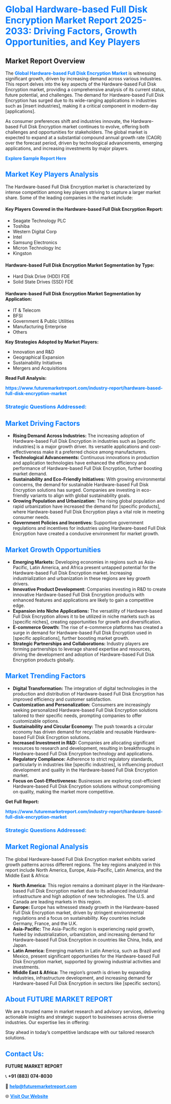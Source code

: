 <h1 style="color: #007BFF;">Global Hardware-based Full Disk Encryption Market Report 2025-2033: Driving Factors, Growth Opportunities, and Key Players</h1>

<section id="overview">
<h2>Market Report Overview</h2>
<p>The <a href="https://www.futuremarketreport.com/industry-report/hardware-based-full-disk-encryption-market" style="color: #007BFF; text-decoration: none;"><strong>Global Hardware-based Full Disk Encryption Market</strong></a> is witnessing significant growth, driven by increasing demand across various industries. This report delves into the key aspects of the Hardware-based Full Disk Encryption market, providing a comprehensive analysis of its current status, future potential, and challenges. The demand for Hardware-based Full Disk Encryption has surged due to its wide-ranging applications in industries such as [insert industries], making it a critical component in modern-day [applications].</p>
<p>As consumer preferences shift and industries innovate, the Hardware-based Full Disk Encryption market continues to evolve, offering both challenges and opportunities for stakeholders. The global market is expected to expand at a substantial compound annual growth rate (CAGR) over the forecast period, driven by technological advancements, emerging applications, and increasing investments by major players.</p>
</section>

<section id="overview">
<p><a href="https://www.futuremarketreport.com/request-sample/reportId=81280" style="color: #007BFF; text-decoration: none;"><strong>Explore Sample Report Here</strong></a></p>
</section>

<section id="key-players">
<h2 style="color: #007BFF;">Market Key Players Analysis</h2>
<p>The Hardware-based Full Disk Encryption market is characterized by intense competition among key players striving to capture a larger market share. Some of the leading companies in the market include:</p>
<h4>Key Players Covered in the Hardware-based Full Disk Encryption Report:</h4>
<ul><li>Seagate Technology PLC</li><li>Toshiba</li><li>Western Digital Corp</li><li>Intel</li><li>Samsung Electronics</li><li>Micron Technology Inc</li><li>Kingston</li></ul>
<h4>Hardware-based Full Disk Encryption Market Segmentation by Type:</h4>
<ul><li>Hard Disk Drive (HDD) FDE</li><li>Solid State Drives (SSD) FDE</li></ul>

<h4>Hardware-based Full Disk Encryption Market Segmentation by Application:</h4>
<ul><li>IT &amp; Telecom</li><li>BFSI</li><li>Government &amp; Public Utilities</li><li>Manufacturing Enterprise</li><li>Others</li></ul>
<p><strong>Key Strategies Adopted by Market Players:</strong></p>
<ul>
<li>Innovation and R&D</li>
<li>Geographical Expansion</li>
<li>Sustainability Initiatives</li>
<li>Mergers and Acquisitions</li>
</ul>
</section>

<section>
<p><strong>Read Full Analysis: </strong></p><a href="https://www.futuremarketreport.com/industry-report/hardware-based-full-disk-encryption-market" style="color: #007BFF; text-decoration: none;"><strong>https://www.futuremarketreport.com/industry-report/hardware-based-full-disk-encryption-market</strong></a>
<h3 style="color: #007BFF;">Strategic Questions Addressed:</h3>
</section>

<section id="driving-factors">
<h2 style="color: #007BFF;">Market Driving Factors</h2>
<ul>
<li><strong>Rising Demand Across Industries:</strong> The increasing adoption of Hardware-based Full Disk Encryption in industries such as [specific industries] is a major growth driver. Its versatile applications and cost-effectiveness make it a preferred choice among manufacturers.</li>
<li><strong>Technological Advancements:</strong> Continuous innovations in production and application technologies have enhanced the efficiency and performance of Hardware-based Full Disk Encryption, further boosting market demand.</li>
<li><strong>Sustainability and Eco-Friendly Initiatives:</strong> With growing environmental concerns, the demand for sustainable Hardware-based Full Disk Encryption solutions has surged. Companies are investing in eco-friendly variants to align with global sustainability goals.</li>
<li><strong>Growing Population and Urbanization:</strong> The rising global population and rapid urbanization have increased the demand for [specific products], where Hardware-based Full Disk Encryption plays a vital role in meeting consumer needs.</li>
<li><strong>Government Policies and Incentives:</strong> Supportive government regulations and incentives for industries using Hardware-based Full Disk Encryption have created a conducive environment for market growth.</li>
</ul>
</section>

<section id="growth-opportunities">
<h2 style="color: #007BFF;">Market Growth Opportunities</h2>
<ul>
<li><strong>Emerging Markets:</strong> Developing economies in regions such as Asia-Pacific, Latin America, and Africa present untapped potential for the Hardware-based Full Disk Encryption market. Increasing industrialization and urbanization in these regions are key growth drivers.</li>
<li><strong>Innovative Product Development:</strong> Companies investing in R&D to create innovative Hardware-based Full Disk Encryption products with enhanced features and applications are likely to gain a competitive edge.</li>
<li><strong>Expansion into Niche Applications:</strong> The versatility of Hardware-based Full Disk Encryption allows it to be utilized in niche markets such as [specific niches], creating opportunities for growth and diversification.</li>
<li><strong>E-commerce Growth:</strong> The rise of e-commerce platforms has created a surge in demand for Hardware-based Full Disk Encryption used in [specific applications], further boosting market growth.</li>
<li><strong>Strategic Partnerships and Collaborations:</strong> Industry players are forming partnerships to leverage shared expertise and resources, driving the development and adoption of Hardware-based Full Disk Encryption products globally.</li>
</ul>
</section>

<section id="trending-factors">
<h2 style="color: #007BFF;">Market Trending Factors</h2>
<ul>
<li><strong>Digital Transformation:</strong> The integration of digital technologies in the production and distribution of Hardware-based Full Disk Encryption has improved efficiency and customer satisfaction.</li>
<li><strong>Customization and Personalization:</strong> Consumers are increasingly seeking personalized Hardware-based Full Disk Encryption solutions tailored to their specific needs, prompting companies to offer customizable options.</li>
<li><strong>Sustainability and Circular Economy:</strong> The push towards a circular economy has driven demand for recyclable and reusable Hardware-based Full Disk Encryption solutions.</li>
<li><strong>Increased Investment in R&D:</strong> Companies are allocating significant resources to research and development, resulting in breakthroughs in Hardware-based Full Disk Encryption technology and applications.</li>
<li><strong>Regulatory Compliance:</strong> Adherence to strict regulatory standards, particularly in industries like [specific industries], is influencing product development and quality in the Hardware-based Full Disk Encryption market.</li>
<li><strong>Focus on Cost-Effectiveness:</strong> Businesses are exploring cost-efficient Hardware-based Full Disk Encryption solutions without compromising on quality, making the market more competitive.</li>
</ul>
</section>

<section>
<p><strong>Get Full Report: </strong></p><a href="https://www.futuremarketreport.com/industry-report/hardware-based-full-disk-encryption-market" style="color: #007BFF; text-decoration: none;"><strong>https://www.futuremarketreport.com/industry-report/hardware-based-full-disk-encryption-market</strong></a>
<h3 style="color: #007BFF;">Strategic Questions Addressed:</h3>
</section>


<section id="regional-analysis">
<h2 style="color: #007BFF;">Market Regional Analysis</h2>
<p>The global Hardware-based Full Disk Encryption market exhibits varied growth patterns across different regions. The key regions analyzed in this report include North America, Europe, Asia-Pacific, Latin America, and the Middle East & Africa:</p>
<ul>
<li><strong>North America:</strong> This region remains a dominant player in the Hardware-based Full Disk Encryption market due to its advanced industrial infrastructure and high adoption of new technologies. The U.S. and Canada are leading markets in this region.</li>
<li><strong>Europe:</strong> Europe has witnessed steady growth in the Hardware-based Full Disk Encryption market, driven by stringent environmental regulations and a focus on sustainability. Key countries include Germany, France, and the U.K.</li>
<li><strong>Asia-Pacific:</strong> The Asia-Pacific region is experiencing rapid growth, fueled by industrialization, urbanization, and increasing demand for Hardware-based Full Disk Encryption in countries like China, India, and Japan.</li>
<li><strong>Latin America:</strong> Emerging markets in Latin America, such as Brazil and Mexico, present significant opportunities for the Hardware-based Full Disk Encryption market, supported by growing industrial activities and investments.</li>
<li><strong>Middle East & Africa:</strong> The region’s growth is driven by expanding industries, infrastructure development, and increasing demand for Hardware-based Full Disk Encryption in sectors like [specific sectors].</li>
</ul>
</section>

<footer>
<h2 style="color: #007BFF;">About FUTURE MARKET REPORT</h2>
<p>We are a trusted name in market research and advisory services, delivering actionable insights and strategic support to businesses across diverse industries. Our expertise lies in offering:</p>

<p>Stay ahead in today’s competitive landscape with our tailored research solutions.</p>

<h2 style="color: #007BFF;">Contact Us:</h2>
<p><strong>FUTURE MARKET REPORT</strong></p>
<p>📞 <strong>+91 (883) 074-8030</strong></p>
<p>📧 <strong><a href="mailto:help@futuremarketreport.com" style="color: #007BFF;">help@futuremarketreport.com</a></strong></p>
<p>🌐 <strong><a href="https://www.futuremarketreport.com/" style="color: #007BFF;">Visit Our Website</a></strong></p>
</footer>